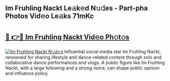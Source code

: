 ## Im Fruhling Nackt Le𝚊k𝚎d N𝚞𝚍es - Part-pha Photos Vid𝚎o Le𝚊ks 71mKc

# <h2><a href="http://fb8cdmh.evod.top/?m=Im+Fruhling+Nackt">🔗 👉🔴 Im Fruhling Nackt Vid𝚎o Ph𝚘t𝚘s</a></h2>

[![Im Fruhling Nackt N𝚞d𝚎s](https://i.imgur.com/8V9OHl7.gif)](http://fb8cdmh.evod.top/?m=Im+Fruhling+Nackt)
Influential social media star Im Fruhling Nackt, renowned for sharing lifestyle and dance-related content through solo and collaborative dance performances and vlogs. A public figure like Im Fruhling Nackt, with a large following and a strong voice, can shape public opinion and influence policy. 
